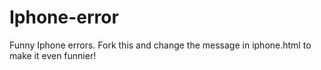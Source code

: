 # Iphone-error
Funny Iphone errors. Fork this and change the message in iphone.html to make it even funnier!
